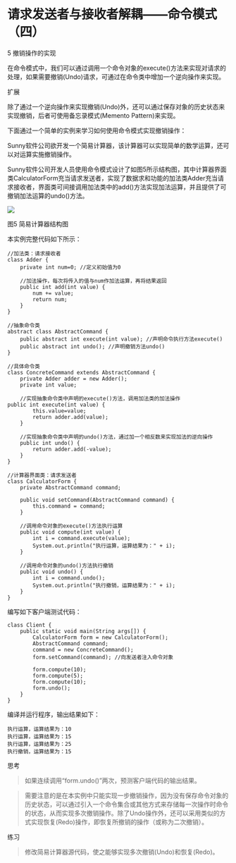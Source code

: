 # 请求发送者与接收者解耦——命令模式（四）

5 撤销操作的实现

在命令模式中，我们可以通过调用一个命令对象的execute()方法来实现对请求的处理，如果需要撤销(Undo)请求，可通过在命令类中增加一个逆向操作来实现。

扩展

除了通过一个逆向操作来实现撤销(Undo)外，还可以通过保存对象的历史状态来实现撤销，后者可使用备忘录模式(Memento Pattern)来实现。

下面通过一个简单的实例来学习如何使用命令模式实现撤销操作：

Sunny软件公司欲开发一个简易计算器，该计算器可以实现简单的数学运算，还可以对运算实施撤销操作。

Sunny软件公司开发人员使用命令模式设计了如图5所示结构图，其中计算器界面类CalculatorForm充当请求发送者，实现了数据求和功能的加法类Adder充当请求接收者，界面类可间接调用加法类中的add()方法实现加法运算，并且提供了可撤销加法运算的undo()方法。

![](http://img.my.csdn.net/uploads/201304/15/1366039384_7864.jpg)

图5  简易计算器结构图

本实例完整代码如下所示：

```
//加法类：请求接收者  
class Adder {  
    private int num=0; //定义初始值为0  
      
    //加法操作，每次将传入的值与num作加法运算，再将结果返回  
    public int add(int value) {  
        num += value;  
        return num;  
    }  
}  
  
//抽象命令类  
abstract class AbstractCommand {  
    public abstract int execute(int value); //声明命令执行方法execute()  
    public abstract int undo(); //声明撤销方法undo()  
}  
  
//具体命令类  
class ConcreteCommand extends AbstractCommand {  
    private Adder adder = new Adder();  
    private int value;  
          
    //实现抽象命令类中声明的execute()方法，调用加法类的加法操作  
public int execute(int value) {  
        this.value=value;  
        return adder.add(value);  
    }  
      
    //实现抽象命令类中声明的undo()方法，通过加一个相反数来实现加法的逆向操作  
    public int undo() {  
        return adder.add(-value);  
    }  
}  
  
//计算器界面类：请求发送者  
class CalculatorForm {  
    private AbstractCommand command;  
      
    public void setCommand(AbstractCommand command) {  
        this.command = command;  
    }  
      
    //调用命令对象的execute()方法执行运算  
    public void compute(int value) {  
        int i = command.execute(value);  
        System.out.println("执行运算，运算结果为：" + i);  
    }  
      
    //调用命令对象的undo()方法执行撤销  
    public void undo() {  
        int i = command.undo();  
        System.out.println("执行撤销，运算结果为：" + i);  
    }  
}  
```

编写如下客户端测试代码：

```
class Client {  
    public static void main(String args[]) {  
        CalculatorForm form = new CalculatorForm();  
        AbstractCommand command;  
        command = new ConcreteCommand();  
        form.setCommand(command); //向发送者注入命令对象  
          
        form.compute(10);  
        form.compute(5);  
        form.compute(10);  
        form.undo();  
    }  
}  
```

编译并运行程序，输出结果如下：

```
执行运算，运算结果为：10
执行运算，运算结果为：15
执行运算，运算结果为：25
执行撤销，运算结果为：15
```


思考

> 如果连续调用“form.undo()”两次，预测客户端代码的输出结果。

> 需要注意的是在本实例中只能实现一步撤销操作，因为没有保存命令对象的历史状态，可以通过引入一个命令集合或其他方式来存储每一次操作时命令的状态，从而实现多次撤销操作。除了Undo操作外，还可以采用类似的方式实现恢复(Redo)操作，即恢复所撤销的操作（或称为二次撤销）。

练习

> 修改简易计算器源代码，使之能够实现多次撤销(Undo)和恢复(Redo)。
